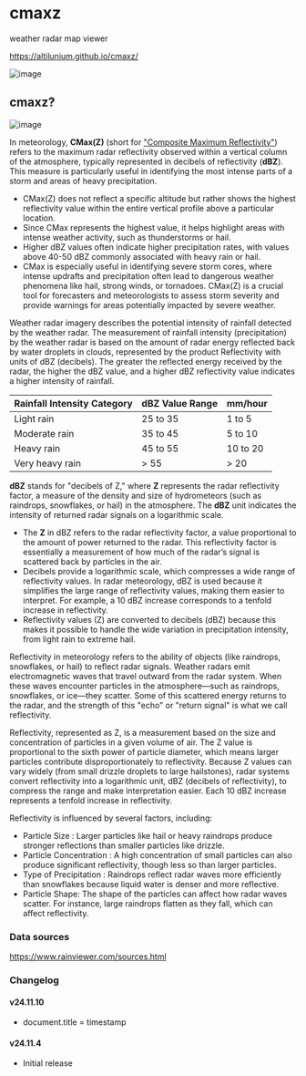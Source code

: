 # cmaxz
weather radar map viewer

https://altilunium.github.io/cmaxz/

![image](https://github.com/user-attachments/assets/cff02f2a-ff8f-4743-9da6-2d7c9dfde982)


## cmaxz?

![image](https://github.com/user-attachments/assets/2f4f1f21-a163-4a24-964e-1d8d21e59047)

In meteorology, **CMax(Z)** (short for ["Composite Maximum Reflectivity"](https://www.bmkg.go.id/cuaca/citra-radar.bmkg)) refers to the maximum radar reflectivity observed within a vertical column of the atmosphere, typically represented in decibels of reflectivity (**dBZ**). This measure is particularly useful in identifying the most intense parts of a storm and areas of heavy precipitation.

* CMax(Z) does not reflect a specific altitude but rather shows the highest reflectivity value within the entire vertical profile above a particular location.
* Since CMax represents the highest value, it helps highlight areas with intense weather activity, such as thunderstorms or hail.
* Higher dBZ values often indicate higher precipitation rates, with values above 40-50 dBZ commonly associated with heavy rain or hail.
* CMax is especially useful in identifying severe storm cores, where intense updrafts and precipitation often lead to dangerous weather phenomena like hail, strong winds, or tornadoes. CMax(Z) is a crucial tool for forecasters and meteorologists to assess storm severity and provide warnings for areas potentially impacted by severe weather.

Weather radar imagery describes the potential intensity of rainfall detected by the weather radar. The measurement of rainfall intensity (precipitation) by the weather radar is based on the amount of radar energy reflected back by water droplets in clouds, represented by the product Reflectivity with units of dBZ (decibels). The greater the reflected energy received by the radar, the higher the dBZ value, and a higher dBZ reflectivity value indicates a higher intensity of rainfall.


| Rainfall Intensity Category | dBZ Value Range | mm/hour |
|-----------------------------|-----------------|---------|
| Light rain                  | 25 to 35        | 1 to 5  |
| Moderate rain               | 35 to 45        | 5 to 10 |
| Heavy rain                  | 45 to 55        | 10 to 20|
| Very heavy rain             | > 55            | > 20    |

**dBZ** stands for "decibels of Z," where **Z** represents the radar reflectivity factor, a measure of the density and size of hydrometeors (such as raindrops, snowflakes, or hail) in the atmosphere. The **dBZ** unit indicates the intensity of returned radar signals on a logarithmic scale.

* The **Z** in dBZ refers to the radar reflectivity factor, a value proportional to the amount of power returned to the radar. This reflectivity factor is essentially a measurement of how much of the radar’s signal is scattered back by particles in the air.
* Decibels provide a logarithmic scale, which compresses a wide range of reflectivity values. In radar meteorology, dBZ is used because it simplifies the large range of reflectivity values, making them easier to interpret. For example, a 10 dBZ increase corresponds to a tenfold increase in reflectivity.
* Reflectivity values (Z) are converted to decibels (dBZ) because this makes it possible to handle the wide variation in precipitation intensity, from light rain to extreme hail.

Reflectivity in meteorology refers to the ability of objects (like raindrops, snowflakes, or hail) to reflect radar signals. Weather radars emit electromagnetic waves that travel outward from the radar system. When these waves encounter particles in the atmosphere—such as raindrops, snowflakes, or ice—they scatter. Some of this scattered energy returns to the radar, and the strength of this "echo" or "return signal" is what we call reflectivity.

Reflectivity, represented as Z, is a measurement based on the size and concentration of particles in a given volume of air. The Z value is proportional to the sixth power of particle diameter, which means larger particles contribute disproportionately to reflectivity. Because Z values can vary widely (from small drizzle droplets to large hailstones), radar systems convert reflectivity into a logarithmic unit, dBZ (decibels of reflectivity), to compress the range and make interpretation easier. Each 10 dBZ increase represents a tenfold increase in reflectivity.

Reflectivity is influenced by several factors, including: 

* Particle Size : Larger particles like hail or heavy raindrops produce stronger reflections than smaller particles like drizzle.
* Particle Concentration : A high concentration of small particles can also produce significant reflectivity, though less so than larger particles.
* Type of Precipitation : Raindrops reflect radar waves more efficiently than snowflakes because liquid water is denser and more reflective.
* Particle Shape: The shape of the particles can affect how radar waves scatter. For instance, large raindrops flatten as they fall, which can affect reflectivity.

### Data sources
https://www.rainviewer.com/sources.html

### Changelog
#### v24.11.10
* document.title = timestamp

#### v24.11.4
* Initial release
